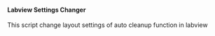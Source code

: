 #### Labview Settings Changer
This script change layout settings of auto cleanup function in labview
